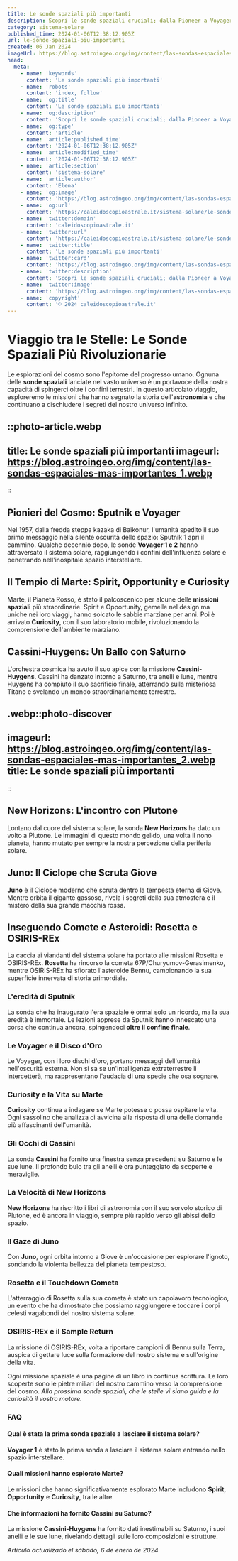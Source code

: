 ```yaml
---
title: Le sonde spaziali più importanti
description: Scopri le sonde spaziali cruciali; dalla Pioneer a Voyager, ogni missione ITALIANA che ha cambiato la nostra conoscenza dello spazio!
category: sistema-solare
published_time: 2024-01-06T12:38:12.905Z
url: le-sonde-spaziali-piu-importanti
created: 06 Jan 2024
imageUrl: https://blog.astroingeo.org/img/content/las-sondas-espaciales-mas-importantes_1.webp
head:
  meta:
    - name: 'keywords'
      content: 'Le sonde spaziali più importanti'
    - name: 'robots'
      content: 'index, follow'
    - name: 'og:title'
      content: 'Le sonde spaziali più importanti'
    - name: 'og:description'
      content: 'Scopri le sonde spaziali cruciali; dalla Pioneer a Voyager, ogni missione ITALIANA che ha cambiato la nostra conoscenza dello spazio!'
    - name: 'og:type'
      content: 'article'
    - name: 'article:published_time'
      content: '2024-01-06T12:38:12.905Z'
    - name: 'article:modified_time'
      content: '2024-01-06T12:38:12.905Z'
    - name: 'article:section'
      content: 'sistema-solare'
    - name: 'article:author'
      content: 'Elena'
    - name: 'og:image'
      content: 'https://blog.astroingeo.org/img/content/las-sondas-espaciales-mas-importantes_1.webp'
    - name: 'og:url'
      content: 'https://caleidoscopioastrale.it/sistema-solare/le-sonde-spaziali-piu-importanti'
    - name: 'twitter:domain'
      content: 'caleidoscopioastrale.it'
    - name: 'twitter:url'
      content: 'https://caleidoscopioastrale.it/sistema-solare/le-sonde-spaziali-piu-importanti'
    - name: 'twitter:title'
      content: 'Le sonde spaziali più importanti'
    - name: 'twitter:card'
      content: 'https://blog.astroingeo.org/img/content/las-sondas-espaciales-mas-importantes_1.webp'
    - name: 'twitter:description'
      content: 'Scopri le sonde spaziali cruciali; dalla Pioneer a Voyager, ogni missione ITALIANA che ha cambiato la nostra conoscenza dello spazio!'
    - name: 'twitter:image'
      content: 'https://blog.astroingeo.org/img/content/las-sondas-espaciales-mas-importantes_1.webp'
    - name: 'copyright'
      content: '© 2024 caleidoscopioastrale.it'
---
```

# Viaggio tra le Stelle: Le Sonde Spaziali Più Rivoluzionarie

Le esplorazioni del cosmo sono l'epitome del progresso umano. Ognuna delle **sonde spaziali** lanciate nel vasto universo è un portavoce della nostra capacità di spingerci oltre i confini terrestri. In questo articolato viaggio, esploreremo le missioni che hanno segnato la storia dell'**astronomia** e che continuano a dischiudere i segreti del nostro universo infinito.

::photo-article.webp
---
title: Le sonde spaziali più importanti
imageurl: https://blog.astroingeo.org/img/content/las-sondas-espaciales-mas-importantes_1.webp
---
::

## Pionieri del Cosmo: Sputnik e Voyager

Nel 1957, dalla fredda steppa kazaka di Baikonur, l'umanità spedito il suo primo messaggio nella silente oscurità dello spazio: Sputnik 1 aprì il cammino. Qualche decennio dopo, le sonde **Voyager 1 e 2** hanno attraversato il sistema solare, raggiungendo i confini dell'influenza solare e penetrando nell'inospitale spazio interstellare.

## Il Tempio di Marte: Spirit, Opportunity e Curiosity

Marte, il Pianeta Rosso, è stato il palcoscenico per alcune delle **missioni spaziali** più straordinarie. Spirit e Opportunity, gemelle nel design ma uniche nei loro viaggi, hanno solcato le sabbie marziane per anni. Poi è arrivato **Curiosity**, con il suo laboratorio mobile, rivoluzionando la comprensione dell'ambiente marziano.

## Cassini-Huygens: Un Ballo con Saturno

L'orchestra cosmica ha avuto il suo apice con la missione **Cassini-Huygens**. Cassini ha danzato intorno a Saturno, tra anelli e lune, mentre Huygens ha compiuto il suo sacrificio finale, atterrando sulla misteriosa Titano e svelando un mondo straordinariamente terrestre.

.webp::photo-discover
---
imageurl: https://blog.astroingeo.org/img/content/las-sondas-espaciales-mas-importantes_2.webp
title: Le sonde spaziali più importanti
---
::

## New Horizons: L'incontro con Plutone

Lontano dal cuore del sistema solare, la sonda **New Horizons** ha dato un volto a Plutone. Le immagini di questo mondo gelido, una volta il nono pianeta, hanno mutato per sempre la nostra percezione della periferia solare.

## Juno: Il Ciclope che Scruta Giove

**Juno** è il Ciclope moderno che scruta dentro la tempesta eterna di Giove. Mentre orbita il gigante gassoso, rivela i segreti della sua atmosfera e il mistero della sua grande macchia rossa. 

## Inseguendo Comete e Asteroidi: Rosetta e OSIRIS-REx

La caccia ai viandanti del sistema solare ha portato alle missioni Rosetta e OSIRIS-REx. **Rosetta** ha rincorso la cometa 67P/Churyumov-Gerasimenko, mentre OSIRIS-REx ha sfiorato l'asteroide Bennu, campionando la sua superficie innervata di storia primordiale.

### L'eredità di Sputnik

La sonda che ha inaugurato l'era spaziale è ormai solo un ricordo, ma la sua eredità è immortale. Le lezioni apprese da Sputnik hanno innescato una corsa che continua ancora, spingendoci **oltre il confine finale**.

### Le Voyager e il Disco d'Oro

Le Voyager, con i loro dischi d'oro, portano messaggi dell'umanità nell'oscurità esterna. Non si sa se un'intelligenza extraterrestre li intercetterà, ma rappresentano l'audacia di una specie che osa sognare.

### Curiosity e la Vita su Marte

**Curiosity** continua a indagare se Marte potesse o possa ospitare la vita. Ogni sassolino che analizza ci avvicina alla risposta di una delle domande più affascinanti dell'umanità.

### Gli Occhi di Cassini

La sonda **Cassini** ha fornito una finestra senza precedenti su Saturno e le sue lune. Il profondo buio tra gli anelli è ora punteggiato da scoperte e meraviglie.

### La Velocità di New Horizons

**New Horizons** ha riscritto i libri di astronomia con il suo sorvolo storico di Plutone, ed è ancora in viaggio, sempre più rapido verso gli abissi dello spazio.

### Il Gaze di Juno

Con **Juno**, ogni orbita intorno a Giove è un'occasione per esplorare l'ignoto, sondando la violenta bellezza del pianeta tempestoso.

### Rosetta e il Touchdown Cometa

L'atterraggio di Rosetta sulla sua cometa è stato un capolavoro tecnologico, un evento che ha dimostrato che possiamo raggiungere e toccare i corpi celesti vagabondi del nostro sistema solare.

### OSIRIS-REx e il Sample Return

La missione di OSIRIS-REx, volta a riportare campioni di Bennu sulla Terra, auspica di gettare luce sulla formazione del nostro sistema e sull'origine della vita.

Ogni missione spaziale è una pagine di un libro in continua scrittura. Le loro scoperte sono le pietre miliari del nostro cammino verso la comprensione del cosmo. *Alla prossima sonde spaziali, che le stelle vi siano guida e la curiosità il vostro motore.*

### FAQ

#### Qual è stata la prima sonda spaziale a lasciare il sistema solare?
**Voyager 1** è stato la prima sonda a lasciare il sistema solare entrando nello spazio interstellare.

#### Quali missioni hanno esplorato Marte?
Le missioni che hanno significativamente esplorato Marte includono **Spirit**, **Opportunity** e **Curiosity**, tra le altre.

#### Che informazioni ha fornito Cassini su Saturno?
La missione **Cassini-Huygens** ha fornito dati inestimabili su Saturno, i suoi anelli e le sue lune, rivelando dettagli sulle loro composizioni e strutture.

_Artículo actualizado el sábado, 6 de enero de 2024_